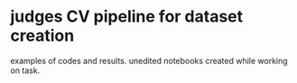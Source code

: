 # judges CV pipeline for dataset creation
examples of codes and results. 
unedited notebooks created while working on task.
